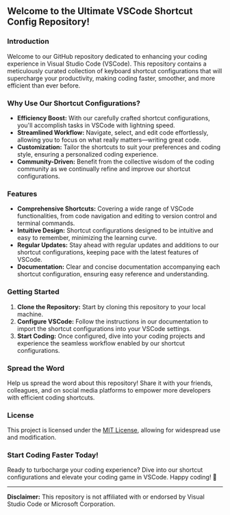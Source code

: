 ## Welcome to the Ultimate VSCode Shortcut Config Repository!

### Introduction
Welcome to our GitHub repository dedicated to enhancing your coding experience in Visual Studio Code (VSCode). This repository contains a meticulously curated collection of keyboard shortcut configurations that will supercharge your productivity, making coding faster, smoother, and more efficient than ever before.

### Why Use Our Shortcut Configurations?
- **Efficiency Boost:** With our carefully crafted shortcut configurations, you'll accomplish tasks in VSCode with lightning speed.
- **Streamlined Workflow:** Navigate, select, and edit code effortlessly, allowing you to focus on what really matters—writing great code.
- **Customization:** Tailor the shortcuts to suit your preferences and coding style, ensuring a personalized coding experience.
- **Community-Driven:** Benefit from the collective wisdom of the coding community as we continually refine and improve our shortcut configurations.

### Features
- **Comprehensive Shortcuts:** Covering a wide range of VSCode functionalities, from code navigation and editing to version control and terminal commands.
- **Intuitive Design:** Shortcut configurations designed to be intuitive and easy to remember, minimizing the learning curve.
- **Regular Updates:** Stay ahead with regular updates and additions to our shortcut configurations, keeping pace with the latest features of VSCode.
- **Documentation:** Clear and concise documentation accompanying each shortcut configuration, ensuring easy reference and understanding.

### Getting Started
1. **Clone the Repository:** Start by cloning this repository to your local machine.
2. **Configure VSCode:** Follow the instructions in our documentation to import the shortcut configurations into your VSCode settings.
3. **Start Coding:** Once configured, dive into your coding projects and experience the seamless workflow enabled by our shortcut configurations.


### Spread the Word
Help us spread the word about this repository! Share it with your friends, colleagues, and on social media platforms to empower more developers with efficient coding shortcuts.

### License
This project is licensed under the [MIT License](LICENSE), allowing for widespread use and modification.

### Start Coding Faster Today!
Ready to turbocharge your coding experience? Dive into our shortcut configurations and elevate your coding game in VSCode. Happy coding! 🚀

---

**Disclaimer:** This repository is not affiliated with or endorsed by Visual Studio Code or Microsoft Corporation.
